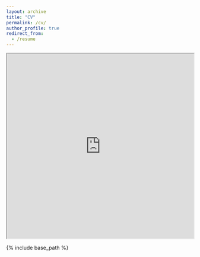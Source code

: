 ```yaml
---
layout: archive
title: "CV"
permalink: /cv/
author_profile: true
redirect_from:
  - /resume
---
```



<iframe src="https://alperenkocsoy.github.io/files/cv2.pdf" width="100%" height="500px"></iframe>


{% include base_path %}

